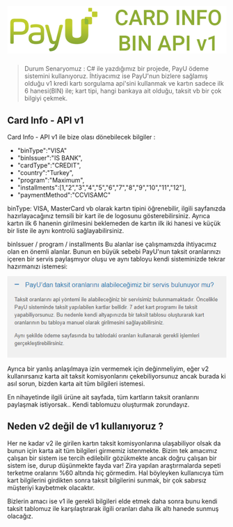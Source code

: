 # <img src="https://raw.githubusercontent.com/hknklic/PayUCardInfo/master/README/card_info_payu.png">
> Durum Senaryomuz : C# ile yazdığımız bir projede, PayU ödeme sistemini kullanıyoruz. İhtiyacımız ise PayU'nun bizlere sağlamış olduğu v1 kredi kartı sorgulama api'sini kullanmak ve kartın sadece ilk 6 hanesi(BIN) ile; kart tipi, hangi bankaya ait olduğu, taksit vb bir çok bilgiyi çekmek.  
## Card Info - API v1
Card Info - API v1 ile bize olası dönebilecek bilgiler :

- "binType":"VISA"
- "binIssuer":"IS BANK", 
- "cardType":"CREDIT",
- "country":"Turkey",
- "program":"Maximum",
- "installments":[1,"2","3","4","5","6","7","8","9","10","11","12"],
- "paymentMethod":"CCVISAMC"
<p>binType: VISA, MasterCard vb olarak kartın tipini öğrenebilir, ilgili sayfanızda hazırlayacağınız temsili bir kart ile de logosunu gösterebilirsiniz. Ayrıca kartın ilk 6 hanenin girilmesini beklemeden de kartın ilk iki hanesi ve küçük bir liste ile aynı kontrolü sağlayabilirsiniz.</p>
<p>binIssuer / program / installments Bu alanlar ise çalışmamızda ihtiyacımız olan en önemli alanlar. Bunun en büyük sebebi PayU'nun taksit oranlarınızı içeren bir servis paylaşmıyor oluşu ve aynı tabloyu kendi sisteminizde tekrar hazırmanızı istemesi:</p>
<p align="center"><img src="https://raw.githubusercontent.com/hknklic/PayUCardInfo/master/README/payu_taksit.PNG"><p>            
<p>Ayrıca bir yanlış anlaşılmaya izin vermemek için değinmeliyim, eğer v2 kullanırsanız karta ait taksit komisyonlarını çekebiliyorsunuz ancak burada ki asıl sorun, bizden karta ait tüm bilgileri istemesi.</p>
<p>En nihayetinde ilgili ürüne ait sayfada, tüm kartların taksit oranlarını paylaşmak istiyorsak.. Kendi tablomuzu oluşturmak zorundayız.</p>

## Neden v2 değil de v1 kullanıyoruz ?

<p>Her ne kadar v2 ile girilen kartın taksit komisyonlarına ulaşabiliyor olsak da bunun için karta ait tüm bilgileri girmemiz istenmekte. Bizim tek amacımız çalışan bir sistem ise tercih edilebilir gözükmekte ancak doğru çalışan bir sistem ise, durup düşünmekte fayda var! Zira yapılan araştırmalarda sepeti terketme oralarını %60 altında hiç görmedim. Hal böyleyken kullanıcıya tüm kart bilgilerini girdikten sonra taksit bilgilerini sunmak, bir çok sabırsız müşteriyi kaybetmek olacaktır.<p>
<p>Bizlerin amacı ise v1 ile gerekli bilgileri elde etmek daha sonra bunu kendi taksit tablomuz ile karşılaştırarak ilgili oranları daha ilk altı hanede sunmuş olacağız.</p>
